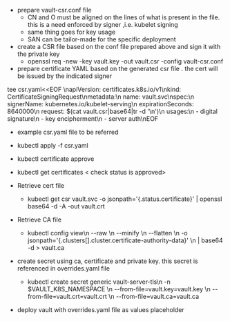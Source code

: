 * prepare vault-csr.conf file 
   - CN and O must be aligned on the lines of what is present in the file. this is a need enforced by signer ,i.e. kubelet signing
   - same thing goes for key usage 
   - SAN can be tailor-made for the specific deployment
* create a CSR file based on the conf file prepared above and sign it with the private key
   - openssl req -new -key vault.key -out vault.csr -config vault-csr.conf
* prepare certificate YAML based on the generated csr file . the cert will be issued by the indicated signer

tee csr.yaml<<EOF \napiVersion: certificates.k8s.io/v1\nkind: CertificateSigningRequest\nmetadata:\n  name: vault.svc\nspec:\n  signerName: kubernetes.io/kubelet-serving\n  expirationSeconds: 8640000\n  request: $(cat vault.csr|base64|tr -d '\n')\n  usages:\n  - digital signature\n  - key encipherment\n  - server auth\nEOF

* example csr.yaml file to be referred 

* kubectl apply -f csr.yaml

* kubectl certificate approve <cert name>

* kubectl get certificates < check status is approved>

* Retrieve cert file 
  - kubectl get csr vault.svc -o jsonpath='{.status.certificate}' | openssl base64 -d -A -out vault.crt

* Retrieve CA file 
  - kubectl config view\\n   --raw \\n   --minify \\n   --flatten \\n   -o jsonpath='{.clusters[].cluster.certificate-authority-data}' \\n   | base64 -d > vault.ca

* create secret using ca, certificate and private key. this secret is referenced in overrides.yaml file

  - kubectl create secret generic vault-server-tls\\n   -n $VAULT_K8S_NAMESPACE \\n   --from-file=vault.key=vault.key \\n   --from-file=vault.crt=vault.crt \\n   --from-file=vault.ca=vault.ca

* deploy vault with overrides.yaml file as values placeholder

